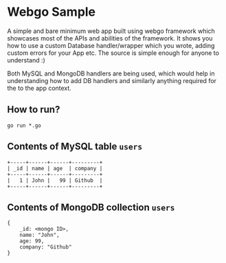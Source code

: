 # Webgo Sample

A simple and bare minimum web app built using webgo framework which showcases most of the APIs and abilities of the framework. It shows you how to use a custom Database handler/wrapper which you wrote, adding custom errors for your App etc. The source is simple enough for anyone to understand :)

Both MySQL and MongoDB handlers are being used, which would help in understanding how to add DB handlers and similarly anything required for the to the app context.

## How to run?

`go run *.go`


## Contents of MySQL table `users`

```
+-----+------+------+---------+
| _id | name | age  | company |
+-----+------+------+---------+
|   1 | John |   99 | Github  |
+-----+------+------+---------+ 
```

## Contents of MongoDB collection `users`

```
{
	_id: <mongo ID>,
	name: "John",
	age: 99,
	company: "Github"
}
```